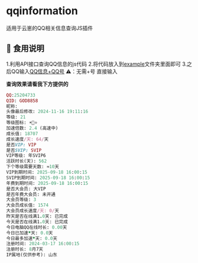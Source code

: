 # qqinformation
适用于云崽的QQ相关信息查询JS插件

## 🍓  食用说明
1.利用API接口查询QQ信息的js代码
2.将代码放入到<ins>example</ins>文件夹里面即可
3.之后QQ输入<ins>QQ信息+QQ号</ins>
⚠️：无需+号 直接输入

**查询效果请看我下方提供的**
```ruby
QQ:25204733
QID: GOD8858
昵称: 󠀋󠀋󠀋󠀋󠀋󠀋󠀋󠀋
头像最后修改: 2024-11-16 19:11:16
等级: 21
等级图标: ☀️🌙⭐
加速倍数: 2.4 (高速中)
成长值: 18707
成长速度/天: 64/天
是否VIP: VIP
是否SVIP: SVIP
VIP等级: 年SVIP6
活跃时长(天): 562
下个等级需要天数: ≈10天
VIP到期时间: 2025-09-18 16:00:15
SVIP到期时间: 2025-09-18 16:00:15
年费到期时间: 2025-09-18 16:00:15
是否大会员: 大VIP
是否年费大会员: 未开通
大会员等级: 3
大会员成长值: 1574
大会员成长速度/天: 0/天
昨天是否在线满1.0天: 已完成
今天是否在线满1.0天: 已完成
今日电脑QQ在线时长: 0.00天
今日已加速*天: 0.0天
今日最多加速*天: 0.0天
注册时间: 2024-03-17 16:00:15
注册时长: 8月7天
IP属地(仅供参考): 山东
```
